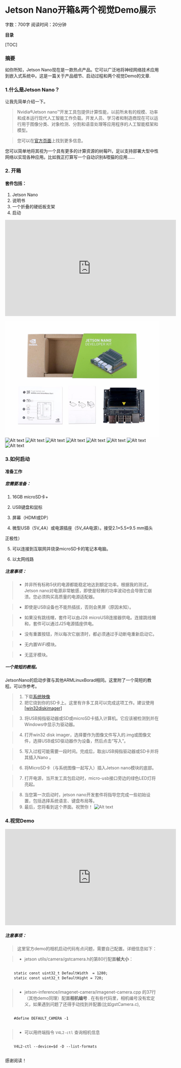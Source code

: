 # Jetson Nano开箱&两个视觉Demo展示



字数：700字
阅读时间：20分钟

**目录**

[TOC]

### 摘要
如你所知，Jetson Nano现在是一款热点产品。它可以广泛地将神经网络技术应用到嵌入式系统中。这是一篇关于产品细节、启动过程和两个视觉Demo的文章.



### 1.什么是Jetson Nano？

让我先简单介绍一下。
>Nvidia®Jetson nano™开发工具包提供计算性能，以前所未有的规模、功率和成本运行现代人工智能工作负载。开发人员、学习者和制造商现在可以运行用于图像分类、对象检测、分割和语音处理等应用程序的人工智能框架和模型。

>您可以在[官方页面](https://developer.nvidia.com/embedded/buy/jetson-nano-devkit)上找到更多信息。


您可以简单地将其视为一个具有更多的计算资源的树莓PI，足以支持部署大型中性网络以实现各种应用。比如我正打算写一个自动识别&喂猫的应用……



### 2. 开箱
#### 套件包括：

1. Jetson Nano
2. 说明书
3. 一个折叠的硬纸板支架
4. 启动

<iframe width="560" height="315" src="https://www.youtube.com/embed/QH-M4MjFuEY" frameborder="0" allow="accelerometer; autoplay; encrypted-media; gyroscope; picture-in-picture" allowfullscreen></iframe>

![Alt text](./all.jpg)
![Alt text](./102110268-pack-open.jpg)
![Alt text](./102110268-4.jpg)
![Alt text](./5.jpg)
![Alt text](./6.jpg)
![Alt text](./8.jpg)
![Alt text](./9.jpg)
![Alt text](./10.jpg)
![Alt text](./11.jpg)

### 3.如何启动
#### 准备工作
##### 您需要准备：

1. 16GB microSD卡+

2. USB键盘和鼠标

3. 屏幕（HDMI或DP）

4. 微型USB（5V_4A）或电源插座（5V_4A电源）。接受2.1×5.5×9.5 mm插头

正极性）

5. 可以连接到互联网并烧录microSD卡的笔记本电脑。

6. 以太网线路



##### 注意事项：

>- 并非所有标称5伏的电源都能稳定地达到额定功率。根据我的测试，Jetson nano对电源非常敏感，即使是轻微的功率波动也会导致它崩溃。您必须购买高质量的电源适配器。

>- 即使是USB设备也不能热插拔，否则会黑屏（原因未知）。

>- 如果没有跳线帽，套件可以由J28 microUSB连接器供电。连接跳线帽和，套件可以通过J25电源插座供电。

>- 没有重置按钮，所以每次它崩溃时，都必须通过手动断电重新启动它。

>- 无内置WiFi模块。

>- 无蓝牙模块。



##### 一个简短的教程。

JetsonNano的启动步骤与其他ARMLinuxBorad相同。这里附了一个简短的教程。可以作参考。

>1. 下载[系统映像](https://developer.nvidia.com/embedded/dlc/jetson-nano-dev-kit-sd-card-image)
>2. 把它烧到你的SD卡上。这里有许多工具可以完成这项工作。建议使用[\[win32diskimager\]](https://sourceforge.net/projects/win32diskimager)

>3. 将USB拇指驱动器或SD或microSD卡插入计算机。它应该被检测到并在Windows中显示为驱动器。

>4. 打开win32 disk imager，选择要作为图像文件写入的.img或图像文件，选择USB或SD驱动器作为设备，然后点击“写入”。

>5. 写入过程可能需要一段时间。完成后，取出USB拇指驱动器或SD卡并将其插入Nano 。

>6. 将MicroSD卡（与系统图像一起写入）插入Jetson nano模块的底部。

>7. 打开电源，当开发工具包启动时，micro-usb接口旁边的绿色LED灯将亮起。

>8. 当您第一次启动时，jetson nano开发套件将指导您完成一些初始设置，包括选择系统语言、键盘布局等。
>9. 最后，您将看到这个界面。祝贺你！
>![Alt text](./未标题-1.jpg)

 
### 4.视觉Demo

<iframe width="560" height="315" src="https://www.youtube.com/embed/U0rNdI9pl_0" frameborder="0" allow="accelerometer; autoplay; encrypted-media; gyroscope; picture-in-picture" allowfullscreen></iframe>

##### 注意事项：
> 这里官方demo的相机启动代码有点问题，需要自己配置。详细信息如下：

>- jetson utils/camera/gstcamera.h的第80行配置**帧大小**：



>```cpp
		static const uint32_t DefaultWidth  = 1280;
		static const uint32_t DefaultHight = 720;
		
>```


> - jetson-inference/imagenet-camera/imagenet-camera.cpp 的37行（其他demo同理）配置**相机编号** . 在有些代码里，相机编号没有宏定义，如果遇到问题了还得手动找到并配置(比如gstCamera.c), 
 
>```cpp
		#define DEFAULT_CAMERA -1
>```


> - 可以用终端指令 `V4L2-ctl` 查询相机信息
>```  
		V4L2-ctl --device=$d -D --list-formats
>```

		
感谢阅读！




